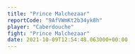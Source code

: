 ```yaml
---
title: "Prince Malchezaar"
reportCode: "9AfVWmKt2b34yk8h"
player: "Caberdouche"
fight: "Prince Malchezaar"
date: 2021-10-09T12:54:48.063000+00:00
---
```

